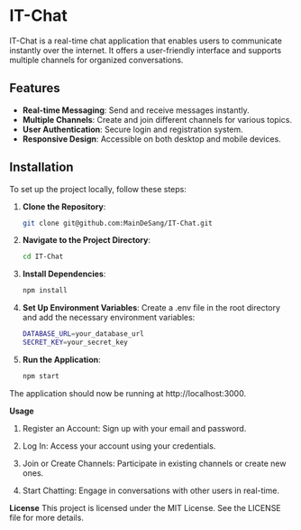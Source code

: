 # IT-Chat

IT-Chat is a real-time chat application that enables users to communicate instantly over the internet. It offers a user-friendly interface and supports multiple channels for organized conversations.

## Features

- **Real-time Messaging**: Send and receive messages instantly.
- **Multiple Channels**: Create and join different channels for various topics.
- **User Authentication**: Secure login and registration system.
- **Responsive Design**: Accessible on both desktop and mobile devices.

## Installation

To set up the project locally, follow these steps:

1. **Clone the Repository**:

   ```bash
   git clone git@github.com:MainDeSang/IT-Chat.git
   
2. **Navigate to the Project Directory**:
   ```bash
   cd IT-Chat

3. **Install Dependencies**:
   ```bash
   npm install
   
4. **Set Up Environment Variables**:
   Create a .env file in the root directory and add the necessary environment variables:
   ```bash
   DATABASE_URL=your_database_url
   SECRET_KEY=your_secret_key

5. **Run the Application**:
   ```bash
   npm start
The application should now be running at http://localhost:3000.

**Usage**
1. Register an Account: Sign up with your email and password.

2. Log In: Access your account using your credentials.

3. Join or Create Channels: Participate in existing channels or create new ones.

4. Start Chatting: Engage in conversations with other users in real-time.

**License**
This project is licensed under the MIT License. See the LICENSE file for more details.



